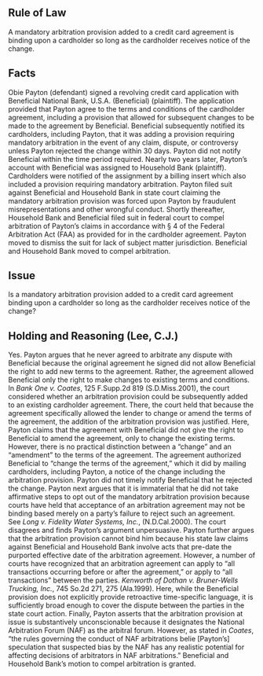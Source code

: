 ## Rule of Law

A mandatory arbitration provision added to a credit card agreement is binding upon a cardholder so long as the cardholder receives notice of the change.

## Facts

Obie Payton (defendant) signed a revolving credit card application with Beneficial National Bank, U.S.A. (Beneficial) (plaintiff). The application provided that Payton agree to the terms and conditions of the cardholder agreement, including a provision that allowed for subsequent changes to be made to the agreement by Beneficial. Beneficial subsequently notified its cardholders, including Payton, that it was adding a provision requiring mandatory arbitration in the event of any claim, dispute, or controversy unless Payton rejected the change within 30 days. Payton did not notify Beneficial within the time period required. Nearly two years later, Payton’s account with Beneficial was assigned to Household Bank (plaintiff). Cardholders were notified of the assignment by a billing insert which also included a provision requiring mandatory arbitration. Payton filed suit against Beneficial and Household Bank in state court claiming the mandatory arbitration provision was forced upon Payton by fraudulent misrepresentations and other wrongful conduct. Shortly thereafter, Household Bank and Beneficial filed suit in federal court to compel arbitration of Payton’s claims in accordance with § 4 of the Federal Arbitration Act (FAA) as provided for in the cardholder agreement. Payton moved to dismiss the suit for lack of subject matter jurisdiction. Beneficial and Household Bank moved to compel arbitration.

## Issue

Is a mandatory arbitration provision added to a credit card agreement binding upon a cardholder so long as the cardholder receives notice of the change?

## Holding and Reasoning (Lee, C.J.)

Yes. Payton argues that he never agreed to arbitrate any dispute with Beneficial because the original agreement he signed did not allow Beneficial the right to add new terms to the agreement. Rather, the agreement allowed Beneficial only the right to make changes to existing terms and conditions. In _Bank One v. Coates_, 125 F.Supp.2d 819 (S.D.Miss.2001), the court considered whether an arbitration provision could be subsequently added to an existing cardholder agreement. There, the court held that because the agreement specifically allowed the lender to change or amend the terms of the agreement, the addition of the arbitration provision was justified. Here, Payton claims that the agreement with Beneficial did not give the right to Beneficial to amend the agreement, only to change the existing terms. However, there is no practical distinction between a “change” and an “amendment” to the terms of the agreement. The agreement authorized Beneficial to “change the terms of the agreement,” which it did by mailing cardholders, including Payton, a notice of the change including the arbitration provision. Payton did not timely notify Beneficial that he rejected the change. Payton next argues that it is immaterial that he did not take affirmative steps to opt out of the mandatory arbitration provision because courts have held that acceptance of an arbitration agreement may not be binding based merely on a party’s failure to reject such an agreement. See _Long v. Fidelity Water Systems, Inc._, (N.D.Cal.2000). The court disagrees and finds Payton’s argument unpersuasive. Payton further argues that the arbitration provision cannot bind him because his state law claims against Beneficial and Household Bank involve acts that pre-date the purported effective date of the arbitration agreement. However, a number of courts have recognized that an arbitration agreement can apply to “all transactions occurring before or after the agreement,” or apply to “all transactions” between the parties. _Kenworth of Dothan v. Bruner-Wells Trucking, Inc._, 745 So.2d 271, 275 (Ala.1999). Here, while the Beneficial provision does not explicitly provide retroactive time-specific language, it is sufficiently broad enough to cover the dispute between the parties in the state court action. Finally, Payton asserts that the arbitration provision at issue is substantively unconscionable because it designates the National Arbitration Forum (NAF) as the arbitral forum. However, as stated in _Coates_, “the rules governing the conduct of NAF arbitrations belie [Payton’s] speculation that suspected bias by the NAF has any realistic potential for affecting decisions of arbitrators in NAF arbitrations.” Beneficial and Household Bank’s motion to compel arbitration is granted.